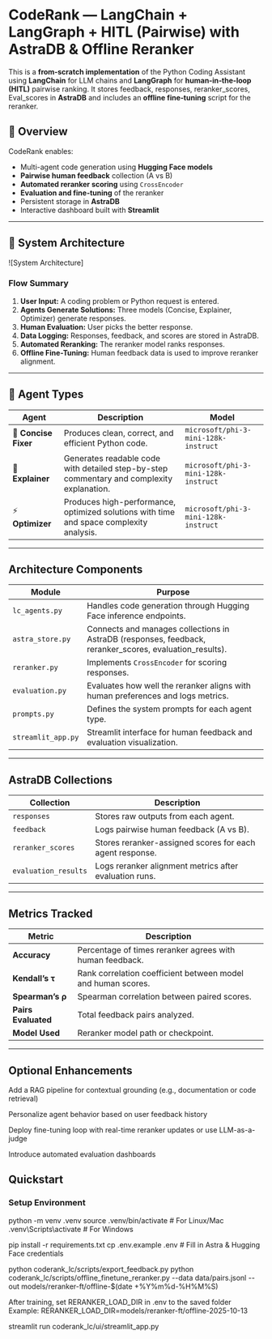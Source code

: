 # CodeRank — LangChain + LangGraph + HITL (Pairwise) with AstraDB & Offline Reranker

This is a **from‑scratch implementation** of the Python Coding Assistant using **LangChain** for LLM chains and **LangGraph** for **human‑in‑the‑loop (HITL)** pairwise ranking. It stores feedback, responses, reranker_scores, Eval_scores in **AstraDB** and includes an **offline fine‑tuning** script for the reranker.

## 🚀 Overview

CodeRank enables:
- Multi-agent code generation using **Hugging Face models**
- **Pairwise human feedback** collection (A vs B)
- **Automated reranker scoring** using `CrossEncoder`
- **Evaluation and fine-tuning** of the reranker
- Persistent storage in **AstraDB**
- Interactive dashboard built with **Streamlit**

---

## 🧩 System Architecture

![System Architecture]



### Flow Summary
1. **User Input:** A coding problem or Python request is entered.
2. **Agents Generate Solutions:** Three models (Concise, Explainer, Optimizer) generate responses.
3. **Human Evaluation:** User picks the better response.
4. **Data Logging:** Responses, feedback, and scores are stored in AstraDB.
5. **Automated Reranking:** The reranker model ranks responses.
6. **Offline Fine-Tuning:** Human feedback data is used to improve reranker alignment.

---

## 🧠 Agent Types

| Agent | Description | Model |
|--------|-------------|--------|
| 🩵 **Concise Fixer** | Produces clean, correct, and efficient Python code. | `microsoft/phi-3-mini-128k-instruct` |
| 🧾 **Explainer** | Generates readable code with detailed step-by-step commentary and complexity explanation. | `microsoft/phi-3-mini-128k-instruct` |
| ⚡ **Optimizer** | Produces high-performance, optimized solutions with time and space complexity analysis. | `microsoft/phi-3-mini-128k-instruct` |

---

##  Architecture Components

| Module | Purpose |
|--------|----------|
| `lc_agents.py` | Handles code generation through Hugging Face inference endpoints. |
| `astra_store.py` | Connects and manages collections in AstraDB (responses, feedback, reranker_scores, evaluation_results). |
| `reranker.py` | Implements `CrossEncoder` for scoring responses. |
| `evaluation.py` | Evaluates how well the reranker aligns with human preferences and logs metrics. |
| `prompts.py` | Defines the system prompts for each agent type. |
| `streamlit_app.py` | Streamlit interface for human feedback and evaluation visualization. |

---

## AstraDB Collections

| Collection | Description |
|-------------|-------------|
| `responses` | Stores raw outputs from each agent. |
| `feedback` | Logs pairwise human feedback (A vs B). |
| `reranker_scores` | Stores reranker-assigned scores for each agent response. |
| `evaluation_results` | Logs reranker alignment metrics after evaluation runs. |

---

## Metrics Tracked

| Metric | Description |
|---------|--------------|
| **Accuracy** | Percentage of times reranker agrees with human feedback. |
| **Kendall’s τ** | Rank correlation coefficient between model and human scores. |
| **Spearman’s ρ** | Spearman correlation between paired scores. |
| **Pairs Evaluated** | Total feedback pairs analyzed. |
| **Model Used** | Reranker model path or checkpoint. |

---

## Optional Enhancements

Add a RAG pipeline for contextual grounding (e.g., documentation or code retrieval)

Personalize agent behavior based on user feedback history

Deploy fine-tuning loop with real-time reranker updates or use LLM-as-a-judge

Introduce automated evaluation dashboards

## Quickstart

### Setup Environment

python -m venv .venv
source .venv/bin/activate   # For Linux/Mac
.venv\Scripts\activate      # For Windows

pip install -r requirements.txt
cp .env.example .env        # Fill in Astra & Hugging Face credentials

python coderank_lc/scripts/export_feedback.py
python coderank_lc/scripts/offline_finetune_reranker.py --data data/pairs.jsonl --out models/reranker-ft/offline-$(date +%Y%m%d-%H%M%S)

 After training, set RERANKER_LOAD_DIR in .env to the saved folder
 Example:
 RERANKER_LOAD_DIR=models/reranker-ft/offline-2025-10-13

streamlit run coderank_lc/ui/streamlit_app.py


